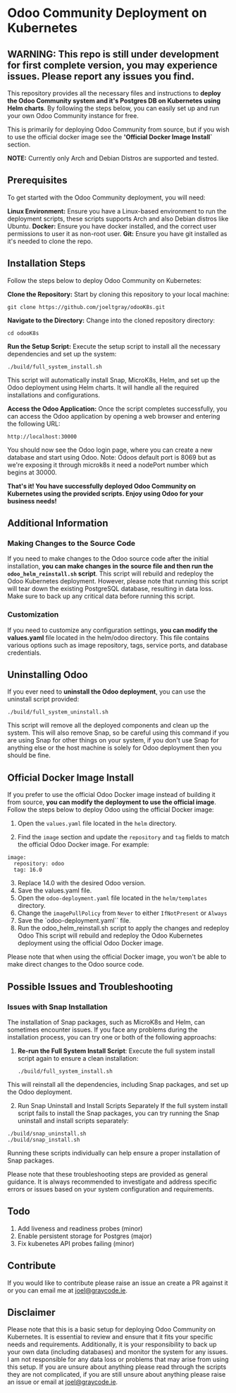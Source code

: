 # Odoo Community Deployment on Kubernetes

## WARNING: This repo is still under development for first complete version, you may experience issues. Please report any issues you find. 

This repository provides all the necessary files and instructions to **deploy the Odoo Community system and it's Postgres DB on Kubernetes using Helm charts**. By following the steps below, you can easily set up and run your own Odoo Community instance for free.

This is primarily for deploying Odoo Community from source, but if you wish to use the official docker image see the **'Official Docker Image Install`** section.

**NOTE:** Currently only Arch and Debian Distros are supported and tested.


## Prerequisites
To get started with the Odoo Community deployment, you will need:

**Linux Environment:** Ensure you have a Linux-based environment to run the deployment scripts, these scripts supports Arch and also Debian distros like Ubuntu.
**Docker:** Ensure you have docker installed, and the correct user permissions to user it as non-root user.
**Git:** Ensure you have git installed as it's needed to clone the repo.


## Installation Steps
Follow the steps below to deploy Odoo Community on Kubernetes:

**Clone the Repository:** Start by cloning this repository to your local machine:

```
git clone https://github.com/joeltgray/odooK8s.git
```
**Navigate to the Directory:** Change into the cloned repository directory:

```
cd odooK8s
```
**Run the Setup Script:** Execute the setup script to install all the necessary dependencies and set up the system:

```
./build/full_system_install.sh
```
This script will automatically install Snap, MicroK8s, Helm, and set up the Odoo deployment using Helm charts. It will handle all the required installations and configurations.

**Access the Odoo Application:** Once the script completes successfully, you can access the Odoo application by opening a web browser and entering the following URL:

```
http://localhost:30000
```
You should now see the Odoo login page, where you can create a new database and start using Odoo.
Note: Odoos default port is 8069 but as we're exposing it through microk8s it need a nodePort number which begins at 30000.

**That's it! You have successfully deployed Odoo Community on Kubernetes using the provided scripts. Enjoy using Odoo for your business needs!**


## Additional Information
### Making Changes to the Source Code
If you need to make changes to the Odoo source code after the initial installation, **you can make changes in the source file and then run the `odoo_helm_reinstall.sh` script**. This script will rebuild and redeploy the Odoo Kubernetes deployment. However, please note that running this script will tear down the existing PostgreSQL database, resulting in data loss. Make sure to back up any critical data before running this script.


### Customization
If you need to customize any configuration settings, **you can modify the values.yaml** file located in the helm/odoo directory. This file contains various options such as image repository, tags, service ports, and database credentials.


## Uninstalling Odoo
If you ever need to **uninstall the Odoo deployment**, you can use the uninstall script provided:

```
./build/full_system_uninstall.sh
```
This script will remove all the deployed components and clean up the system. This will also remove Snap, so be careful using this command if you are using Snap for other things on your system, if you don't use Snap for anything else or the host machine is solely for Odoo deployment then you should be fine.


## Official Docker Image Install
If you prefer to use the official Odoo Docker image instead of building it from source, **you can modify the deployment to use the official image**. Follow the steps below to deploy Odoo using the official Docker image:

1. Open the `values.yaml` file located in the `helm` directory.

2. Find the `image` section and update the `repository` and `tag` fields to match the official Odoo Docker image. For example:

```
image:
  repository: odoo
  tag: 16.0
```
3. Replace 14.0 with the desired Odoo version.
4. Save the values.yaml file.
5. Open the `odoo-deployment.yaml` file located in the `helm/templates` directory.
6. Change the `imagePullPolicy` from `Never` to either `IfNotPresent` or `Always`
7. Save the `odoo-deployment.yaml`` file.
8. Run the odoo_helm_reinstall.sh script to apply the changes and redeploy Odoo
This script will rebuild and redeploy the Odoo Kubernetes deployment using the official Odoo Docker image.

Please note that when using the official Docker image, you won't be able to make direct changes to the Odoo source code. 


## Possible Issues and Troubleshooting

### Issues with Snap Installation

The installation of Snap packages, such as MicroK8s and Helm, can sometimes encounter issues. If you face any problems during the installation process, you can try one or both of the following approachs:

1. **Re-run the Full System Install Script**: Execute the full system install script again to ensure a clean installation:

   ```
   ./build/full_system_install.sh
   ```
This will reinstall all the dependencies, including Snap packages, and set up the Odoo deployment.

2. Run Snap Uninstall and Install Scripts Separately
If the full system install script fails to install the Snap packages, you can try running the Snap uninstall and install scripts separately:

```
./build/snap_uninstall.sh
./build/snap_install.sh
```
Running these scripts individually can help ensure a proper installation of Snap packages.

Please note that these troubleshooting steps are provided as general guidance. It is always recommended to investigate and address specific errors or issues based on your system configuration and requirements.


## Todo

1. Add liveness and readiness probes (minor)
2. Enable persistent storage for Postgres (major)
3. Fix kubenetes API probes failing (minor) 

## Contribute

If you would like to contribute please raise an issue an create a PR against it or you can email me at joel@graycode.ie.


## Disclaimer

Please note that this is a basic setup for deploying Odoo Community on Kubernetes. It is essential to review and ensure that it fits your specific needs and requirements. Additionally, it is your responsibility to back up your own data (including databases) and monitor the system for any issues. I am not responsible for any data loss or problems that may arise from using this setup. If you are unsure about anything please read through the scripts they are not complicated, if you are still unsure about anything please raise an issue or email at joel@graycode.ie.